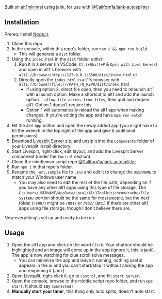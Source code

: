 Built on [alt1minimal](https://github.com/skillbert/alt1minimal/) using jank, for use with [@Californ1a/jank-autosplitter](https://github.com/Californ1a/jank-autosplitter)

## Installation

Prereq: Install [Node.js](https://nodejs.org/en/)

1. Clone this repo
2. In the console, within this repo's folder, run `npm i && npm run build`
   * This will generate a `dist` folder.
3. Using the `index.html` in the `dist` folder, either:
	 1. Run it in a server (in VSCode, `Ctrl+Shift+P` & `Open with Live Server`) and open in alt1's browser with `alt1://browser/http://127.0.0.1:5500/dist/index.html` or 
	 2. Directly open the `index.html` in alt1's browser with `alt1://browser/file:///PATH_TO_REPO/dist/index.html`
		* If using option 2, direct file open, then you need to relaunch alt1 with a launch option. Make a shortcut to alt1 and add the launch option `--allow-file-access-from-files`, then quit and reopen alt1. Option 1 doesn't require this.
		* Option 1 will automatically reload the alt1 app when making changes, if you're editing the app and have `npm run watch` running.
4. Hit the `Add App` button and open the newly added app (you might have to hit the wrench in the top right of the app and give it additional permissions).
5. Download [Livesplit Server](https://github.com/LiveSplit/LiveSplit.Server/releases) zip, and unzip it into the `Components` folder of your Livesplit install directory.
6. Start Livesplit, right-click, edit layout, and add the Livesplit Server component (under the `Control` section).
7. Clone the middleman script repo [@Californ1a/jank-autosplitter](https://github.com/Californ1a/jank-autosplitter)
8. Run `npm i` in that repo's folder.
9. Rename the `.env.sample` file to `.env` and edit it to change the `USERNAME` to match your Windows user name.
   * You may also need to edit the rest of the file path, depending on if you have any other alt1 apps using this type of file storage. The `C:/Users/USERNAME/AppData/Local/Alt1Toolkit/chromecache/File System/` portion should be the same for most people, but the next folder (`/000/`) might be `/001/` or `/002/` (etc.) if there are other alt1 apps using file storage, though I don't believe there are.

Now everything's set up and ready to be run.

## Usage

1. Open the alt1 app and click on the word `Click`. Your chatbox should be highlighted and an image will come up in the app (ignore it, this is jank). The app is now watching for clue scroll solve messages.
   * You can minimize the app and leave it running, nothing useful appears in the ui and you can't start/stop it without closing the app and reopening it (jank).
2. Open Livesplit, right-click it, go to `Control`, and hit `Start Server`.
3. Open the console, browse to the middle script repo folder, and run `npm start`. It should say `Connected!`
4. **Manually start your timer**, this thing only auto splits, doesn't auto start.
